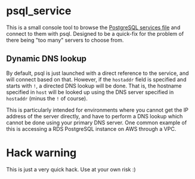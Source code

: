 # psql_service

This is a small console tool to browse the [PostgreSQL
services
file](https://www.postgresql.org/docs/current/libpq-pgservice.html)
and connect to them with psql. Designed to be a quick-fix for the
problem of there being "too many" servers to choose from.

## Dynamic DNS lookup

By default, psql is just launched with a direct reference to the
service, and will connect based on that. However, if the `hostaddr`
field is specified and starts with `!`, a directed DNS lookup will be
done. That is, the hostname specified in `host` will be looked up
using the DNS server specified in `hostaddr` (minus the `!` of
course).

This is particularly intended for environments where you cannot get
the IP address of the server directly, and have to perform a DNS
lookup which cannot be done using your primary DNS server. One common
example of this is accessing a RDS PostgreSQL instance on AWS through
a VPC.

# Hack warning

This is just a very quick hack. Use at your own risk :)
